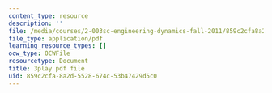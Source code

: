 ```yaml
---
content_type: resource
description: ''
file: /media/courses/2-003sc-engineering-dynamics-fall-2011/859c2cfa8a2d5528674c53b47429d5c0_63sIgMvBuEQ.pdf
file_type: application/pdf
learning_resource_types: []
ocw_type: OCWFile
resourcetype: Document
title: 3play pdf file
uid: 859c2cfa-8a2d-5528-674c-53b47429d5c0
---
```

